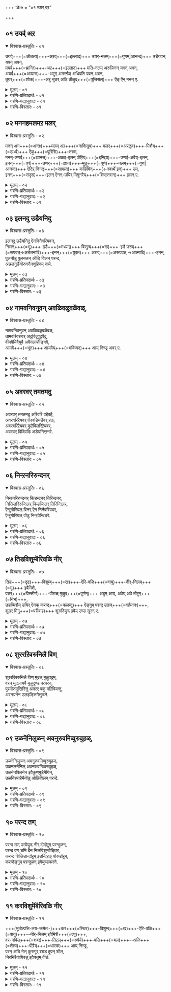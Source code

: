 +++
title = "०१ उयर् वऱ"

+++


## ०१ उयर्व् अऱ

<details open><summary>विश्वास-प्रस्तुतिः - ०१</summary>

उयर्व्+++(=औन्नत्य)+++-अऱव्+++(=इल्लाद)+++ उयर्-नलम्+++(=गुणम्|आनन्द)+++ उडैयवन् यवन् अवन्,  
मयर्व्+++(=भ्रान्ति)+++-अऱ+++(=इल्लाद)+++ मति-नलम् अरुळिनन् यवन् अवन्,  
अयर्व्+++(=आयास)+++-अऱुम् अमरर्गळ् अधिपति यवन् अवन्,  
तुयर्+++(=शोक)+++-अऱु चुडर् अडि तॊऴुद्+++(=पूजिसल्)+++ ऎऴ् ऎन् मनन् ए.
</details>

<details><summary>मूलम् - ०१</summary>

उयर् वऱ वुयर् नलम् उडैयवन् यवनवन्,  
मयर्वऱ मदिनलम् अरुळिनन् यवनवन्,  
अयर् वऱु ममरर् हळ् अदिपतियवनवन्,  
तुयरऱु शुडरडि तॊऴुदॆऴॆन् मनने.
</details>

<details><summary>गरणि-प्रतिपदार्थः - ०१</summary>

ऎन् मनने = नन्न मनस्से, उयर्वु = \(तनगिन्तलू हॆच्चाद\) हिरिमॆयन्नु, अऱ = इल्लद हागॆ, उयर् = उन्नतवाद \(हॆच्चाद\), नलम् = कल्याणगुणगळन्नु, उडैयवन् = उळ्ळवनु, यवन् = यारो, अवन् = अवन,  
मयर्वु = भ्रान्तियन्नु, अऱ = नीगिसुवन्थ, मदि = ज्ञान\(बुद्धि\)वन्नु, नलम् = भक्तियन्नु, अरुळिनन् = करुणिसिदवनु, यवन् = यारो, अवन् = अवन,  
अयर्वु = आयासवन्नु, निश्शक्तियन्नु मरॆवन्नु, अऱुम् = नीगिदवराद, अमरर् हळ् = अमरर \(नित्यसूरिगळ\), अदिपतियवन् = ऒडॆयनु यारो, अवन् = अवन, तुयर् = दुःखसङ्कटगळन्नु, अऱु= कडिदु हाकुव, शुडर् = प्रकाशिसुव, अडि = तिरुवडिगळन्नु तॊऴुदु = पूजिसुवुदक्कागि, ऎऴु = ऎद्देळु. 
</details>

<details><summary>गरणि-गद्यानुवादः - ०१</summary>

नन्न मनस्से,  
गुणद हिरिमॆयल्लि यारु ऎल्लरिगिन्तलू हॆच्चिन कल्याणगुणगळन्नुळ्ळवनो,  
यारु भ्रान्तियन्नु नीगिसुवन्थ ज्ञानवन्नू \(बुद्धियन्नू\) भक्तियन्नू करुणिसिदनो,  
आयास, निश्शक्ति, मरॆवु इल्लद नित्यसूरिगळिगॆ यारु ऒडॆयनो,  
दुःख सङ्कटगळन्नु तॊडॆदु हाकुवन्थ अवन प्रकाशिसुव तिरुवडिगळन्नु पूजिसुवुदक्कॆ ऎद्देळु. 
</details>

<details><summary>गरणि-विस्तारः - ०१</summary>

ऎल्ल उद्ग्रन्थगळू इष्टदेवता प्रार्थनॆयिन्द प्रारम्भवागुत्तवॆ. हागॆये, तिरुवाय् मॊऴिय मॊदलनॆय पाशुरवाद इदु इष्टदैवताप्रार्थनॆयिन्दले मॊदलागुत्तदॆ. हिडिद कॆलस सुसूत्रवागि नडॆदु सम्पूर्णगॊळ्ळबेकॆम्बुदु इदक्कॆ कारण.

तिरुवाय् मॊऴिगॆ इष्टदेवतॆ ऎन्दरॆ, सकलसद्गुणसम्पन्ननागि, सर्वोत्कृष्टनागि, परमकरुणामूर्तियागि, नित्यसूरिगॆ ऒडॆयनागि, आश्रितर दुःकसङ्कटगळन्नु तॊडॆदु हाकुववनागि इरुववने. आ परमात्मन तिरुवडिगळिगॆ ऎरगि, पूजिसुवुदु मॊदल कर्तव्य. 

तिरुवाय् मॊऴिय आद्यन्त हेळिरुवुदु अर्थपञ्चकवन्नु. ई मॊदलनॆय पाशुरदल्लिये ई विषयवन्नु ऎत्तिकॊळ्ळलागिदॆ \(१\) इदरल्लि भगवन्तन स्वरूपवन्नु सङ्ग्रहवागि हेळलागिदॆ. अवनु सकल कल्याणगुणगळिन्द परिपूर्णनु. परमकारुण्यमूर्ति. नित्यसूरिगळिगॆ ऒडॆयनु. शरणागतरक्षकनु \(२\)इदरल्लि चेतनन स्वरूपवन्नु हेळलागिदॆ. देहात्मभ्रान्तियिन्द तॊळलुववनु. इदर फलवागि, दुःखसङ्कटगळिन्द तॊळलुववनु. \(३\) चेतननु ई भ्रान्तियिन्दलू, दुःखसङ्कटगळिन्दलू बिडुगडॆ हॊन्दुवुदक्कॆ उपायवन्नु तिळिसुवुदु- कायावाचामनसा भगवन्तनन्नु चिन्तिसुत्ता, स्वामिय तिरुवडिगळन्नाश्रयिसि, ऎरगि, पूजिसुवुदु. \(४\) भगवन्तनल्लि शरणागतनागलु, बरुव प्रतिबन्धकवॆन्दरॆ भ्रान्तिरूपवाद अज्ञान. भगवन्तन कृपॆयिन्द इदु तॊलगुवुदु. \(५\) भगवन्तनन्नु आश्रयिसुवुदर फलवे परमपदसिद्धि, अमरत्त, मत्तु भगवन्तन नित्यकैङ्कर्य. 

तिरुवाय् मॊऴिय ई मॊदल पाशुरदल्लि तत्त्व, हित, पुरुषार्थगळन्नु हेळलागिदॆ- सकलकल्याणगुण परिपूर्णनागि, परमकृपाळुवागि, चेतनन भ्रान्तियन्नु होगलाडिसुव ज्ञान भक्तिगळन्नु नीडुववनागि, दुःखसङ्कटगळन्नु तॊलगिसुववनागिरुव परमात्मने – परतत्त्व. दुःखसङ्कटगळिगॆ गणियाद संसारद बन्धनदिन्द बिडुगडॆ हॊन्दुवुदक्कागि, परमात्मन तिरुवडिगळन्नु पूजिसुवुदे हित. परमात्मन तिरुवडिगळन्नाश्रयिसि, भजिसि, पूजिसि, ऒलिसिकॊण्डु, अवन कृपॆगॆ पात्रनागिअमरत्ववन्नू परमपददल्लि अवन नित्यकैङ्कर्यवन्नु पडॆदुकॊळ्ळुवुदे चेतनन परमपुरुषार्थ. 

ई पाशुरदल्लि नित्यसूरिगळ स्वरूपवन्नु हेळलागिदॆ- अवरु अमररु. सांसारिकवाद ऎल्ल सङ्कटगळिन्दलू बिडुगडॆ हॊन्दिदवरु. मरॆवु, आयास, निश्शक्ति मुन्तादवुगळिल्लदवरु. भगवन्तन नेरवाद ऒडॆतनक्कॆ ऒळपट्टवरु. अवन तिरुवडिगळ नित्यकैङ्कर्यदल्लि तॊडगिरुववरु. 

आळ्वाररु हेळुत्तारॆ- मनस्से, सकलकल्याणगुणपरिपूर्णनाद, नित्यसूरिगळिगॆ ऒडॆयनाद, कारुण्यनिधियाद, दुःखसङ्कटगळिन्द बिडुगादॆ माडतक्कवनाद परमात्मन तेजः पूर्णवाद तिरुवडिगळिगॆ ऎरगोण. अवुगळन्नु पूजिसोण, ऎद्देळु.

सरळवू सुन्दरवू आद तिरुवाय् मॊऴिय व्याख्यानकाररिगॆ कडमॆये इल्ल. व्याख्यानगळल्लि ऐदु सुप्रसिद्धियादवु- तिरुक्कूरुहै पिळ्ळान् पिळ्ळान् ऎम्बवरदु “आयिरम् पडि” ऎम्बुदॊन्दु. नञ्जीयर् अवरदु “ऒन् बदिनायिरम् पडि” ऎम्बुदु ऎरडनॆयदु. वादिकेसरि अऴहिय मणवाळ जीयर् अवरदु “पन्नीरायिरम् पडि” ऎम्बुदु मूरनॆयदु. पॆरियवाच्चान् पिळ्ळै अवरदु” इतुपत्तु नालायिरम् पडि” ऎम्बुदु नाल्कनॆयदु. नम् पिळ्ळै अवरु हेळिद्दन्ने वडक्कूत्तिरुवीदि पिळ्ळै अवरु हेळिद “ईडु” ऎम्ब “मुप्पत्तारायिअम् पडि” व्याख्यान. तिरुवाय् मॊऴिय समग्रवागि कालक्षेपमाडलिच्छिसुववरु, तिळिदवर मूलक, अवश्यवागि, ई व्याख्यानगळन्नु अरितुकॊळ्ळलेबेकु.
</details>

## ०२ मननहमलमऱ मलर्

<details open><summary>विश्वास-प्रस्तुतिः - ०२</summary>

मनन् अग+++(=अन्तः)+++मलम् अऱ+++(=नाशिसुव)+++ मलर्+++(=अरळुव)+++-मिशैय्+++(=ऊर्ध्व)+++ ऎऴु+++(=पूरिसि)+++-तरुम्,  
मनन्-उणर्व्+++(=ज्ञानत्त्)+++-अळव्-इलन् पॊऱिय्+++(=इन्द्रिय)+++-उणर्व्-अवैय्-इलन्,  
इनन्+++(=एवं)+++-उणर्+++(=ज्ञान)+++-मुऴु+++(=पूर्ण)+++-नलम्+++(=गुण|आनन्द)+++ ऎदिर् निगऴ्+++(=साम्प्रत)+++ कऴिविन्+++(←स्वार्थे इन्)+++ उम्,  
इनन्+++(=सदृश)+++-इलन् ऎनन्-उयिर् मिगुनरैय्+++(=शिष्टतरान्)+++ इलन् ए.
</details>

<details><summary>मूलम् - ०२</summary>

मननहमलमऱ मलर् मिशैयॆऱुदरुम्,  
मननुणर् वळविलन् पॊऱियुणर् ववैयिलन्,  
इननुणर् मुऴुनलम् ऎदिर् निहऴ् कऴिविनुम्,  
इननिलनॆननुयिर् मिहुनरैयिलने.
</details>

<details><summary>गरणि-प्रतिपदार्थः - ०२</summary>

मननहम् = मनस्सिन ऒळगडॆय, मलम् = कॊळकन्नु, अऱ = नाशगॊळिसलु, मलर् = अरळुव, मिशै= मेलिन्द मेलॆ, ऎऱु-तरुम् = मूडिबरुव, मनन् = मनस्सिन, उणर्वु = ज्ञानदिन्द, अळविलन् = अळॆयलुआगदवनू, पॊऱि = इन्द्रियगळ, उणर्वु = ज्ञानगळाद, अवै = अवुगळिन्द, इलन् = अरियलागदवनू, इनन् = इन्थवनु, मुऱु = परिपूर्णवाद, उणर् = ज्ञानवन्नू, नलम् = आनन्दवन्नू, उळ्ळवनु, ऎदिर् = मुन्दिन, निहऴ् = ईगिन, कऴि विनुम् = हिन्दिन कालगळल्लियू, इनन् = इन्थवनु, इलन् = इल्ल, ऎन् नन् उयिर् = नन्न उत्तमवादआत्मवॆ अवनु, मिगु = अवनिगॆ समनाद, नरै = हिरिमॆयुळ्ळवनु, इलन् = इल्लवे इल्ल. 
</details>

<details><summary>गरणि-गद्यानुवादः - ०२</summary>

मनस्सिन ऒळगडॆय कॊळकन्नु नाशगॊळिसलु अरळुव,  
मेलिन्द मेलॆ मूडि बरुव,  
अन्तरङ्गद \(मनस्सिन\) ज्ञानदिन्द अळॆयलु आगदवनू,  
इन्द्रियगळ ज्ञानिगळ् आदवुगळिन्द अरियल् आगदवनू, इन्थवनु,  
परिपूर्णवाद ज्ञानवन्नू आनन्दवन्नू उळ्ळवन् आगिद्दानॆ.  
मुन्दिन, ईगिन, हिन्दिन कालगळल्लि इन्थवनु इल्ल.  
नन्न उत्तमवाद आत्मवे अवनु.  
अवनिगॆ सरिसमनाद हिरिमॆय् उळ्ळवनु इल्लवे इल्ल. 
</details>

<details><summary>गरणि-विस्तारः - ०२</summary>

मनस्सिन ऒळगडॆय कॊळकन्नु नाशगॊळिसलु अरळुव, मेलिन्द मेलॆ मूडि बरुव, अन्तरङ्गद \(मनस्सिन\) ज्ञानदिन्द अळॆयलु आगदवनू, इन्द्रियगळ ज्ञानिगळादवुगळिन्द अरियलागदवनू, इन्थवनु, परिपूर्णवाद ज्ञानवन्नू आनन्दवन्नू उळ्ळवनागिद्दानॆ. मुन्दिन, ईगिन, हिन्दिन कालगळल्लि इन्थवनु इल्ल. नन्न उत्तमवाद आत्मवे अवनु. अवनिगॆ सरिसमनाद हिरिमॆयुळ्ळवनु इल्लवे इल्ल. 

मॊदल पाशुरदल्लि आळ्वाररु भगवन्तनु सकलकल्याणगुणनिधियॆन्दू, सर्वश्रेष्ठनॆन्दू, परमपददल्लि वासिसुव नित्यसूरिगळिगॆ नियामकनॆन्दू, दुःखसङ्कटगळन्नु नीगिसुववनॆन्दू हेळुत्ता आ महामहिमन तिरुवडिगळन्नाश्रयिसबेकॆन्दु हेळिदरु. ई पाशुरदल्लि, भगवन्तन परत्वद हिरिमॆयेनॆम्बुदन्नु विवरिसि हेळुत्तारॆ.

भगवन्तन तिरुवडिगळु अष्टु सुलभवागि नमगॆ लभिसुवुदे? अवनन्नु मनस्सिनिन्दलू इन्द्रियगळिन्दलू तिळियलादीते? 

ऎण्टुबगॆय कॊळकु नम्ममनस्सिनल्लि मनॆमाडिकॊण्डिरुत्तवॆ ऎन्नुत्तारॆ.काम, क्रोध, लोभ, हर्ष, मान, मद, धृति मत्तु विषाद – इवुगळन्नु मनस्सिन कश्मल ऎन्नुत्तारॆ. कॊळकाद मनस्सिनिन्द भगवच्चिन्तनॆ साध्यविल्ल. ई कॊळकन्नु निवारिसुवुदक्कॆ मनस्सिनल्लिये आगिन्दाग्गॆ हॆच्चिन ज्ञान मूडि बरुत्तदॆ. इदन्नु विवेक ऎन्नुत्तारॆ. विवेकदिन्द मनस्सिन कॊळकन्नु कण्डुकॊळ्ळबहुदु. अवुगळन्नु तडॆगट्टबहुदु. मनस्सन्नु परिशुद्धगॊळिसबहुदु. शुद्धमनस्सिनिन्द मात्रवे भगवन्तनन्नु अरियलादीते? मनस्सिन ज्ञानदशक्ति ऎष्टे हॆच्चु ऎन्दरू सह, अदरिन्द भगवन्तनन्नु तिळियलु साध्यवागुवुदिल्ल. भगवन्तनु अदक्कॆ ऎटुकदवनु – ’पर’नु. 

इन्नु इन्द्रियगळिन्दलो? मनस्सिन ज्ञान आन्तरङ्गिकवादरॆ, इन्द्रियगळ ज्ञान बहिरङ्गवादद्दु. ऎदुरिगॆ, सृष्टिय वस्तुगळन्नॆल्ला, ऎन्दरॆ, चेतन अचेतन वस्तुगळन्नॆल्ला इन्द्रियगळ मूलक ग्रहिसि, तिळियबहुदु. आदरॆ, आ वस्तुगळन्नु अवुगळन्नु कुरितु तिळिदुकॊळ्ळुवॆवे विना, आ ऎल्लवू अवने आगि, अवुगळल्लि अडगिरुववनू आगि, अवुगळॆल्लदरॆ निर्वाहकनू आगि, अवुगळिगिन्त ’पर’नू आगिरुव भगवन्तनन्नु ई इन्द्रियगळु अरितुकॊळ्ळलारवु. 

मनस्सिन ज्ञानदिन्दलू, इन्द्रियगळ ज्ञानदिन्दलू भगवन्तनु ’इन्थवनु’ ऎन्दु तिळिदुकॊळ्ळलु साध्यवागुवुदिल्ल. अवुगळ ज्ञानवॆल्लवू अल्पवे, अपूर्णवे. 

भगवन्तनादरो परिपूर्णज्ञानस्वरूपि, परिपूर्ण आनन्द स्वरूपि. अवन परत्व मत्तु ज्ञानानन्द स्वरूपद हिरिमॆगॆ, हिन्दिनकालदल्लि ईगिन कालदल्लि मुन्दिन कालदल्लि, याव कालदल्लियू अवनिगॆ साटियॆनिसिदवरु यारू इल्ल. 

आद्दरिन्द, मनुष्यनु आत्मनन्नु प्रयत्न पूर्वकवागि हेगॆ कण्डुकॊळ्ळलु \(अरितुकॊळ्ळलु\) साध्यवो, हागॆये, अवन आत्मन आत्मनन्नू अरितुकॊळ्ळलु सततवागि यत्निसबेकु. 

आळ्वाररु हेळुत्तारॆ- मनस्से, भगवन्तनु मनस्सिगू इन्द्रियगळिगू ’पर’नागिद्दानॆ. परिपूर्णवाद ज्ञानद मत्तु परिपूर्णवाद आनन्दद स्वरूपि अवनु. हिरिमॆयल्लि अवनिगॆ समनादवरु यावागलू याव कालदल्लू, इल्लवे इल्ल\! नन्न अन्तरङ्गदल्लिये अवनिद्दानॆ\! नन्न आत्मक्कॆ आत्मनागिद्दानॆ\! इदन्नरितुकॊण्डु, नावु अवन तिरुवडिगळन्नु अत्यन्त विनीतभावदिन्द आश्रयिसोण – ऎद्देळु.
</details>

## ०३ इलनदु उडैयनिदु

<details open><summary>विश्वास-प्रस्तुतिः - ०३</summary>

इलनदु उडैयनिदु ऎननिनैवरियवन्,  
निलन्+++(=भू)+++-इडै+++(=मध्यम्)+++ विसुम्ब्+++(=ख)+++-इडै उरुव्+++(=रूपवत्→अचेतनादि)+++-इनन्+++(=युक्त)+++ अरुव्+++(=अरूपवत् →आत्मादि)+++-इनन्,  
पुलनॊडु पुलनलन् ऒऴि विलन् परन्द,  
अन्नलनुडैयॊरुवनैनणुहिनम् नामे.
</details>

<details><summary>मूलम् - ०३</summary>

इलनदु उडैयनिदु ऎननिनैवरियवन्,  
निलनिडै विशुम्बिडै उरुविननरुविनन्,  
पुलनॊडु पुलनलन् ऒऴि विलन् परन्द,  
अन्नलनुडैयॊरुवनैनणुहिनम् नामे.
</details>

<details><summary>गरणि-प्रतिपदार्थः - ०३</summary>

इलन् अदु = अदरल्लि \(अवनु\) इल्ल, उडैयन् इदु = इदरल्लि \(अवनु\) इद्दानॆ, ऎन् = ऎम्बुदन्नु, निनैवु = चिन्तिसुवुदक्कॆ, अरियवन् = अपरूपनादवनु, \(असाध्यनु\),  
निलन् इडै = नॆलदल्लि \(भूलोक मुन्ताद कॆळलोकगळल्लि\), विशुम्बुइडै = आकाशदल्लि \(मेलण लोकगळल्लि\), उरुविनन् = रूपवुळ्ळ अचेतनवस्तुगळॆल्लदरल्लियू उळ्ळवनु, अरुविनन् = रूपविल्लद चेतनवस्तुगळॆल्लदरल्लियू उळ्ळवनु, पुलनॊडु = इन्द्रियविषयगळागियू, पुलनलन् = इन्द्रिय विषयगळागदॆयू, इरुववनु, ऒऴिवु इलन् = नाशविल्लदवनु, परन्द = व्यापिसिरुव, अनलम् उडै = \(सकल\) कल्याणगुणगळॊडनॆ कूडिदवनु, ऒरुवनै = साटियिल्लदवनु – अवनन्नु, नामे = नावे, नणुहिहन् = समीपिसिद्देवॆ. 
</details>

<details><summary>गरणि-गद्यानुवादः - ०३</summary>

इदरल्लि \(अवनु\) इल्ल, अदरल्लि इद्दानॆ ऎम्बुदन्नु चिन्तिसलु असाध्यनादवनन्नु, नॆलदल्लि \(भूलोक मुन्ताद कॆळलोकगळल्लि\) मत्तु आकाशदल्लि \(मेलण लोकगळल्लि\) इरुव रूपवुळ्ळ अचेतन वस्तुगळल्लियू, रूपविल्लद चेतनवस्तुगळल्लियू इरुववनन्नु, इन्द्रियगळ विषयगळागियू विषयगळागदॆयू इरुववनन्नु, नाशविल्लदवनन्नु, व्यापिसिरुव आ कल्याणगुणगळॊडनॆ कूडिदवनन्नु, साटियिल्लदवनन्नु नावे समीपिसिद्देवॆ. 
</details>

<details><summary>गरणि-विस्तारः - ०३</summary>

हिन्दिन पाशुरदल्लि भगवन्तन ’पर’त्ववन्नु हेळलायितु. ई पाशुरदल्लि भगवन्तन ’सर्वव्यापकत्व’ मुन्ताद इन्नू कॆलवु विशिष्टगुणगळन्नु विवरिसलागुवुदु. 

भगवन्तनॆल्लिद्दानॆ? इल्ले? अल्ले? ई वस्तुविनल्ले? आ वस्तुविनल्ले? अवनु ऎल्लि इल्ल? ई बगॆय संशयक्कॆ अवकाशकॊडद हागॆ भगवन्तनु ऎल्लॆल्लियू ऎल्ल वस्तुगळल्लियू दॊड्डदु चिक्कदु ऎन्नदॆ, चेतन अचेतन ऎन्नदॆ, मेलण लोकदवु, भूलोकदवु, कॆळगिन लोकगळवु ऎन्नदॆ – ऎल्ल वस्तुगळल्लियू कूडिकॊण्डिद्दानॆ. 

रूपविरुव वस्तुगळु अचेतनगळु. अवु बगॆबगॆय रूपगळन्नु पडॆदवु. प्रकृतियल्लिरतक्कवु. कण्णिगॆ काणिसतक्कवु. चेतनवस्तुगळॆन्दरॆ चैतन्यवन्नु हॊन्दिरुव मनुष्य मत्तु बगॆबगॆय प्राणिगळु. अवु चलिसतक्कवु, कॆलस माडतक्कवु, आशॆ, कोप, द्वेषगळन्नुळ्ळवु. ई चेतन वस्तुगळिगू भिन्नरूपविदॆ, दिट्ट. आदरॆ, ई वस्तुगळल्लिद्दुकॊण्डु अवुगळिगॆ चैतन्यवन्नु कॊडतक्क जीवात्मनिगॆ रूपविल्ल. आळ्वाररु ’रूपविरुव’ ’रूपविल्लद’ वस्तुगळन्नु विङ्गडिसिरुवुदु हीगॆ ऎनिसुत्तदॆ. 

इन्द्रियगळन्नु प्रकृतियल्लिरुव वस्तुगळन्नु अरितुकॊळ्ळुव साधनगळु ऎन्नुत्तारॆ. इन्द्रियगळु हत्तु ऐदु ज्ञानेन्द्रियगळु, ऐदु कर्मेन्द्रियगळु. किवि, कण्णु, मूगु, नालगॆ, चर्म – इवु ज्ञानेन्द्रियगळु. वाक्कू, पाणि\(कै\), पाद\(कालु\), पायु \(मलमूत्रद्वार\), उपस्थ\(जननेन्द्रिय\) – इवु कर्मेन्द्रियगळु. इन्द्रियगळिगॆ वेद्यवागुव \(तिळियुव\) विषयवन्नु ’इन्द्रियार्थ अथवा ’विषय’ ऎन्नुत्तारॆ. ज्ञानेन्द्रियगळल्लि किविगॆ शब्द तिळियुत्तदॆ. आद्दरिन्द ’शब्द’ अदर मूगिगॆ ’गन्ध’ \(वासनॆ\), नालगॆगॆ ’रस’\(रुचि\), चर्मक्कॆ ’स्पर्श’ – इवु इन्द्रियार्थगळु. कर्मेन्द्रियगळल्लि वाक्किगॆ ’मातु’ पाणिगॆ \(कैगॆ\) ’कुशल कॆलस’, पाद\(कालु\)क्कॆ सञ्चार, पायुविगॆ ’विसर्जनॆ’ मत्तु उपस्थक्कॆ ’आनन्द’ इन्द्रियार्थगळु. 

चेतनन इन्द्रियगळ विषयगळागिरुववनु भगवन्त. अवन अस्तित्वविल्लद इन्द्रिय व्यर्थवे. हत्तु इन्द्रियगळल्लि हत्तु बगॆयागि आनन्दवन्नु कॊडतक्कवनु भगवन्त. ई इन्द्रिय विषयगळिन्द बेर्पट्टू, अवुगळिगॆ सम्बन्धविल्लदन्तॆयू भगवन्तनिद्दानॆ. 

चेतन अचेतन वस्तुगळॆल्लवू नाशहॊन्दतक्कवु. भगवन्तनिगॆ नाशवॆम्बुदे इल्ल. अवनु नित्य- अनित्यनल्ल. 

याव रीतियिन्द नोडिदरू, चिन्तिसिदरू, भगवन्तनिगॆ साटिये इल्ल. ऒब्बने आगि, अद्वितीयनागि इद्दानॆ.

आळ्वाररु हेळुत्तारॆ- मनस्से, इदु, अदु ऎन्नदन्तॆ ऎल्ल लोकगळ ऎल्ल चेतन अचेतन वस्तुगळल्लियू परमात्मनिद्दानॆ. अवनु सर्वव्यापि. इन्द्रियगळॊडनॆ विषयरूपदल्लि कूडिकॊण्डिद्दानॆ. अवुगळिन्द बेर्पट्टू विषयवल्लद्दागियू इद्दानॆ. अवनिगॆ नाशवॆम्बुदे इल्ल. अवनु नित्यनु. सकलकल्याणगुणगळन्नुळ्ळवनागि, साटियिल्लदवनागि इद्दानॆ. अन्थ परमात्मनन्नु नावे समीपिसोण. अवनन्नु आश्रयिसि उज्जीवनगॊळ्ळोण, ऎद्देळु.
</details>

## ०४ नामवनिवनुवन् अवळिवळुवळॆवळ्,

<details open><summary>विश्वास-प्रस्तुतिः - ०४</summary>

नामवनिवनुवन् अवळिवळुवळॆवळ्,  
तामवरिवरुवर् अदुविदुवुदुवॆदु,  
वीमवैयिवैयुवै अवैनलन्तीङ्गवै,  
आमवै+++(=भूत)+++ आयवैय्+++(=भविष्यद्)+++ आय् निण्ड्र अवर् ए.
</details>

<details><summary>मूलम् - ०४</summary>

नामवनिवनुवन् अवळिवळुवळॆवळ्,  
तामवरिवरुवर् अदुविदुवुदुवॆदु,  
वीमवैयिवैयुवै अवैनलन्तीङ्गवै,  
आमवैयायवै आय् निन्ऱववरे.
</details>

<details><summary>गरणि-प्रतिपदार्थः - ०४</summary>

नाम् = ’नानु’ ऎन्दु हेळिकॊळ्ळुववरु, अवन् = अवनु, इवन् = इवनु, उवन् = मूरनॆयवनु \(बेरॆ इन्नॊब्ब\), अवळ् = अवळु, इवळ् = इवळु, उवळ् = बेरॊब्बळु, ऎवळ् = यारो ऒब्बळु, ताम् = तावु \(अवरु\), अवर् इवर् उवर् = \(तावल्लद\) अवरु, इवरु, बेरॆयवरु, अदु = आ वस्तु \(आ प्राणि\), इदु = ई वस्तु \(ई प्राणि\), उदु = बेरॊन्दु वस्तु \(बेरॊन्दु प्राणी\), ऎदु = यावुदो वस्तु \(यावुदो प्राणि\) वीम् = अळियुव \(नाशहॊन्दुव\), अवै इवै उवै = अवु, इवु, बेरॆयवु, नलम् अवै = ऒळ्ळॆय \(गुणगळुळ्ळ\) वस्तुगळु, तीङ्गु अवै = कॆट्ट\(गुणगळुळ्ळ\) वस्तुगळु, तीङ्गुअवै = कॆट्ट \(गुणगळुळ्ळ\) वस्तुगळु, आम् अवै = मुन्दॆ हुट्टुव अवु \(वस्तुगळु\), आय् अवै = गतिसिद अवु\(वस्तुगळु\), आय् = \(ऎल्लवू\) आगि, निन्ऱ = इरुववनु, अवरे = आ सर्वेश्वरने. 
</details>

<details><summary>गरणि-गद्यानुवादः - ०४</summary>

नानु, अवनु, इवनु, बेरॊब्ब, अवळु इवळु बेरॊब्बळु यारो ऒब्बळु, तावु, इवरु अवरु बेरॆयवरु, अदु इदु बेरॊन्दु यावुदो ऒन्दु, अळियुव \(नाशहॊन्दुव\) अदु इदु बेरॆयवु, ऒळ्ळॆयवस्तुगळु, कॆट्ट वस्तुगळु मुन्दॆ हुट्टुवुवु, गतिसि होदवु ऎल्लवू आगि इरुववनु आ सर्वेश्वरने. 
</details>

<details><summary>गरणि-विस्तारः - ०४</summary>

हिन्दिन पाशुरदल्लि भगवन्तनन्नु अळिविल्लदवनु, शाश्वतनु ऎन्दु हेळलायितु. ई पाशुरदल्लि भगवत्स्वरूपद इन्नॊन्दु मुखवन्नु ऎत्ति हिडियलागिदॆ. 

सृष्टियल्लि मेलण वर्गद प्राणि – मानव, कॆळवर्गद प्राणि – तिर्यक् जन्तुगळु, अजीववस्तु ऎन्दु मूरु बगॆय विङ्गडणॆ. मानवरल्लि गण्डु, हॆण्णु ऎम्ब भेद. तिर्यक् जन्तुगळु नाना रीतियवादरू अवुगळल्लू गण्डु, हॆण्णु भेद. अजीव वस्तुगळु अदॆष्टु बगॆयवो\! हीगॆ, लॆक्कविल्लदष्टु चेतनाचेतन वस्तुगळन्नॆल्ल पङ्गडगळागि गुरुतिसुवुदक्कॆ अवुगळिगॆ हॆसरिडलागिदॆ. हॆसरु, रूप – इवॆरडू वस्तुवन्नु गुरुतिसुत्तदॆ. सङ्ख्यारूपदल्लि ’ऒन्दु, अनेक’ ऎन्दु विङ्गडणॆ इदॆ. 

’नानु’ ऎन्दु हेळिकॊळ्ळुव, ’अवनु इवनु बेरॆयवनु’ ऎन्दु करॆयुव मानव \(चेतन\) वस्तुगळु, ऎन्दरॆ, ’गण्डसु’ ऎन्दु हेळिकॊळ्ळुव वस्तुगळॆल्लवू, हागॆये ’हॆङ्गसु’ ऎन्निसिकॊळ्ळुव चेतनवस्तुगळॆल्लवू, प्राणविल्लद \(अचेतन\) वस्तुगळॆल्लवू, हिन्दॆ इद्दु अळिदुहोदवु, ईग इरुवुवु, मुन्दॆ हुट्टबहुदादवु- ऎल्लवू सर्वेश्वरने\!

हीगॆ हेळुवुदरिन्द, साटियिल्लद ऒब्बने आगिरुव सर्वेश्वरनु, भिन्नभिन्नवाद सृष्टियवस्तुगळॆल्लवू आगिद्दानॆम्ब अवन सर्वशक्तित्ववन्नु हेळिदन्तागुत्तदॆ. ऒब्बने आदवनु भिन्नभिन्न नाम रूपगळिन्द शोभिसुवुदु परमाश्चर्यकर\! अदक्कागिये सृष्टियन्नु परमात्मन “लीलाविभूति” ऎन्नुवुदु. 

लीलाविभूतियल्लि ’ऒळ्ळॆय’ ’ऒळ्ळॆयदल्लद’ वस्तुगळ परस्पर विरुद्ध गुणगळ, तोरिकॆयिदॆ. ऎल्लक्कू नाशविदॆ. 

आळ्वाररु हेळुत्तारॆ- मनस्से, नम्म कण्ण मुन्दिरुव दृष्टियन्नु गमनिसोण. नाना प्राणिगळू, वस्तुगळू आगि, गण्डु हॆण्णुगळागि, भिन्नभिन्न स्वभवदवरागि, हुट्टि सायतक्कवरागि इरुववरॆल्लवू आ सर्वेश्वरन स्वरूपवे अवन लीलाविभूतिये\!
</details>

## ०५ अवरवर् तमतमदु

<details open><summary>विश्वास-प्रस्तुतिः - ०५</summary>

अवरवर् तमतमदु अऱिवऱि वहैवहै,  
अवरवरिऱैयवर् ऎनवडियडैवर् हळ्,  
अवरवरिऱैयवर् कुऱैविलरिऱैयवर्,  
अवरवर् विदिवऴि अडैयनिन्ऱनरे.
</details>

<details><summary>मूलम् - ०५</summary>

अवरवर् तमतमदु अऱिवऱि वहैवहै,  
अवरवरिऱैयवर् ऎनवडियडैवर् हळ्,  
अवरवरिऱैयवर् कुऱैविलरिऱैयवर्,  
अवरवर् विदिवऴि अडैयनिन्ऱनरे.
</details>

<details><summary>गरणि-प्रतिपदार्थः - ०५</summary>

अवर् अवर् = बेरॆबेरॆयवरु, तमतमदु = तम्मतम्म, अऱिवु = तिळिवळिकॆगॆ तक्कन्तॆ, अऱि = तिळिदु, वहै वहै = बगॆबगॆयागि, अवरवर् = अवरवर, इऱैयवर् हळ् = दैवगळु \(देवरुगळु\), ऎन = ऎन्दु, अडि अडैवर् हळ् = आश्रयिसुत्तारॆ, अवरवर् = अवरवर, इऱैयवर् = देवरुगळु, कुऱैवु इलर् = कॊरतॆयिल्लद, इऱैयव्र् = स्वामिये, अवरवर = अवरवर, विदिवऴि = विधियन्तॆ, \(अदृष्टदन्तॆ\), अडाइय = \(फलवन्नु\) पडॆयुवन्तॆ, निन्ऱनरे = इरुववरे. 
</details>

<details><summary>गरणि-गद्यानुवादः - ०५</summary>

अवरवरु तम्मतम्म तिळिवळिकॆगॆ तक्कन्तॆ अरितुकॊण्डु, बगॆबगॆयागि अवरवर दैवगळु \(देवरुगळु\) ऎन्दु आश्रयिसुत्तारॆ. अवरवर आ देवरुगळु कॊरतॆयिल्लद \(परिपूर्णनाद\) स्वामिये\! अवरवर विधियन्तॆ \(अदृष्टक्कॆ तक्कन्तॆ\) फलवन्नु पडॆयुत्तिरुववरे. 
</details>

<details><summary>गरणि-विस्तारः - ०५</summary>

हिन्दिन पाशुरदल्लि, सर्वेश्वरन अपारवाद सृष्टिशक्तियन्नु कुरितु हेळलायितु. ई पाशुरदल्लि अवन सर्वरक्षकत्ववन्नु कुरितु हेळलागुत्तदॆ. 

जगत्तिनल्लिरुव जनरॆल्ल मनुष्यरे. आदरॆ, अवरॆल्लरू ऒन्दे रीतियवरल्ल. ऒन्दे बगॆय तिळिवळिकॆयुळ्ळवरल्ल. अवरवर तिळिवळिकॆगॆ तक्कन्तॆये अवरवर योचनॆगळु, कार्यगळु, नडॆनुडिगळु. अदक्कॆ तक्कन्तॆये अवर पूजॆयू, दैववू, बेरॆबेरॆ जनरु, तावु अरितुकॊण्डन्तॆ, बेरॆबेरॆ हॆसरिन, रूपद, दैवगळन्नु आश्रयिसुत्तारॆ. पूजिसुत्तारॆ, ऎरगि बेडुत्तारॆ, ऎन्द मात्रक्कॆ, सृष्टियल्लि ऎष्टु जनरुण्टो, अवर योचनॆ भावनॆगळु हेगो, हागॆ, देवरू अनेकवागिद्दानॆ ऎन्दु भाविसबारदु. भिन्नभिन्नवागि कण्डुबन्दरू, हागॆये पूजॆगॊण्डु फलवन्नु नीडबहुदादरू, नाना नामरूपगळिन्द करॆयल्पडुव आ दैवगळॆल्लवू याव कॊरतॆयू इल्लद परिपूर्णनाद सर्वेश्वरन स्वरूपगळे. अवरॆल्लर मूलक पूजॆगॊळ्ळुववनू अवने. फलकॊडुववनू अवने. 

आळ्वाररु हेळुत्तारॆ- मनस्से, भगवन्तनन्नु जन बगॆबगॆयाद नामरूपगळिन्द पूजिसुत्तारष्टॆ. आया ’देवरु’गळु अवरवर कोरिकॆगळन्नु सलिसुत्तारॆन्दु तिळियुत्तारष्टॆ. नावु हीगॆ नोडुवॆवादरू, वास्तववागि, अवरु माडुव भिन्नभिन्नवाद ऎल्ल पूजॆगळू सर्वेश्वरनिगे सल्लुत्तवॆ. अवक्कॆ फलगळु मात्र अवरवर अदृष्टक्कॆ तक्कन्तॆ अवरिगॆ लभिसुत्तवॆ.
</details>

## ०६ निन्ऱनरिरुन्दनर्

<details open><summary>विश्वास-प्रस्तुतिः - ०६</summary>

निन्ऱनरिरुन्दनर् किडन्दनर् तिरिन्दनर्,  
निन्ऱिलरिरुन्दिलर् किडन्दिलर् तिरिन्दिलर्,  
ऎन्ऱुमोरियल् विनर् ऎन निनैवरियवर्,  
ऎन्ऱुमोरियल् वॊडु निन्ऱवॆन्दिडरे.
</details>

<details><summary>मूलम् - ०६</summary>

निन्ऱनरिरुन्दनर् किडन्दनर् तिरिन्दनर्,  
निन्ऱिलरिरुन्दिलर् किडन्दिलर् तिरिन्दिलर्,  
ऎन्ऱुमोरियल् विनर् ऎन निनैवरियवर्,  
ऎन्ऱुमोरियल् वॊडु निन्ऱवॆन्दिडरे.
</details>

<details><summary>गरणि-प्रतिपदार्थः - ०६</summary>

निन्ऱनर् = निन्तिरुववरु, इरुन्दनर् = कुळितु इरुववरु, \(तङ्गिरुववरु\), किडन्दनर् = मलगिरुववरु, तिरिन्दनर् = अलॆदाडुववरु, निन्ऱलर् = निल्लदवरु \(निन्तिल्लदवरु\), इरुन्दिलर् = कुळितिल्लदवरु \(कुळितिरदवरु\), किडन्दिलर् = मलगिरदवरु \(मलगदवरु\), तिरिन्दिलर् = अलॆदाडदिरुववरु \(अलॆदाडदवरु\), ऎन्ऱुम् = यावागलू, ओर् = ऒन्दे विधवाद, इलल् विनर् = ऒप्पुअन्थ् सहजस्वभावदवरु ऎन = ऎन्दु, निनैवु = तिळियलु \(भाविसलु\) अरियवर् = अरियदवरु, ऎन्ऱुम् = यावागलू, ओर् = ऒन्दे, इलल् वॊडु = सहजस्वभावदॊम्दिगॆ, निन्ऱ = कूडिरुव, ऎम् तिडरे = नम्म दृढवन्तरे. 
</details>

<details><summary>गरणि-गद्यानुवादः - ०६</summary>

निन्तिरुववरु, कुळितिरुववरु, मलगिरुववरु, अलॆदाडुववरु, निन्तिरदवरु, कुळितिरदवरु, मलगिरदवरु, अलॆदाडदवरु, इवरु, यावागलू ऒन्दे रीतिय ऒप्पुवन्थ सहजस्वभावदवरु, ऎन्दु तिळियलु \(भाविसलु\) अरियदवरु. इवरु, यावागलू ऒन्दे सहजस्वभावदिन्द कूडिरुव नम्म दृढवन्तरे. 
</details>

<details><summary>गरणि-विस्तारः - ०६</summary>

ई पाशुरदल्लि ’ऒप्पुवन्थ’ स्वभाव यावुदु ऎम्बुदन्नू आ स्वभावदिन्द आगुवुदेनु ऎम्बुदन्नु विवरिसलागिदॆ. 

निल्लुवुदु, कूडुवुदु, मलगुवुदु, अलॆदाडुवुदु – इवुगळु ऎल्ल प्राणिगळिगूअन्वयिसुव सामान्यवाद क्रियॆगळु. इवन्नु ’प्रवृत्ति’ ऎन्नुत्तारॆ. मनुष्यनु इदक्कॆ हॊरतल्ल. ईप्रवृत्तिगळल्लि यावुदादरू ऒन्दन्नु मात्रवे अवनु हिडिदिरलु साध्य. ऒन्दे कालदल्लि ऎरडु प्रवृत्तिगळल्लि तॊडगिरुवुदु असाध्य. उदाहरणॆगॆ, निन्तिरुववनु अदे कालदल्लि कुळितू इरलु साध्यविल्ल, ऎरडु प्रवृत्तिगळु एककालदल्लि ऒट्टिगॆ नडॆयलारवॆम्बुदु ऎल्लरिगू वेद्यवादद्दे. ऒन्दु प्रवृत्तियिन्द मत्तॊन्दक्कॆ बदलायिसिकॊळ्ळबहुदु. आदरॆ, अदन्नु स्वाभाविकवागि, तॊन्दरॆगॆ ऎडॆयिल्लदन्तॆ ऎच्चरिकॆयिन्द बदलायिसबेकु. 

’निल्लदिरुवुदु’ ऎम्ब निल्लुवुदर व्यतिरेक क्रियॆ ऎन्दरॆ, निल्लुव प्रवृत्तियल्लि तॊडगदिरुववनु अदन्नुळिदु बेरॆ यावुदादरॊन्दु प्रवृत्तियल्लि तॊडगिरबेकागुवुदु. हागॆये, कूडदॆ इरुववनु, कुळितुकॊळ्ळुवुदन्नु बिट्टु निल्लुवुदाघलि, मलगुवुदागलि, अलॆदाडुवुदागलि माडबेकु. 

यावुदादरॊन्दे ऒन्दु प्रवृत्तियल्लि तॊडगि, नडॆयुत्ता, तन्न आ प्रवृत्तियिन्द मत्तॊन्दक्कॆ बदलायिसुत्तिरुववनु चञ्चलस्वभावदवनु. ई स्वभावदवनिन्द याव बलवाद कॆलसवू नडॆयुवुदिल्ल. याव उत्तम फलवन्नु पडॆयुवुदक्कू अवनु योग्यनल्ल. ऒन्दु प्रवृत्तियिन्द मत्तॊन्दक्कॆ बदलायिसुवुदन्ने मरॆतु, आ ऒन्दु प्रवृत्तियल्लिये बेसरविल्लदन्तॆ इरुववनु दृढस्वभावदवनु. इन्थवनिन्द ऎन्थ कष्टद कॆलसवादरू साध्यवागुवुदु.
</details>

## ०७ तिडविशुम्बॆरिवळि नीर्

<details open><summary>विश्वास-प्रस्तुतिः - ०७</summary>

तिड+++(=दृढ)+++-विशुम्ब्+++(=ख)+++-ऎरि-वळि+++(=वायु)+++-नीर्-निलम्+++(=भू)+++ इवैमिशै,  
पडर्+++(=विस्तीर्ण)+++-पॊरुळ् मुऴुव्+++(=पूर्णम्)+++ अदुम् आय्, अवैय् अवै तॊऱुम्+++(=निभ)+++,  
उडन्मिशैय् उयिर् ऎनक् करन्द्+++(=कलन्दु)+++ ऎङ्गुम् परन्द् उळन्+++(=वर्तमानः)+++,  
शुडर् मिगु+++(=परीवाह)+++ शुरुदियुळ् इवैय् उण्ड सुरन् ए.
</details>

<details><summary>मूलम् - ०७</summary>

तिडविशुम्बॆरिवळि नीर् निलम् मिवैमिशै,  
पडर् पॊरुळ् मुऴुवदुमाय् अवैयवैदॊऱुम्,  
उडन् मिशैयुयिरॆनक्करन्दॆञ्गुम् परन्दुळन्,  
शुडर् मिहु शुरुदियुळ् इवैयुण्ड शुरने.
</details>

<details><summary>गरणि-प्रतिपदार्थः - ०७</summary>

तिडम् = दृढवाद, विशुम्बु = आकाश, ऎरि = अग्नि, वळि = वायु, नीर् = नीरु, निलम् = भूमि, इवै = इवुगळ, मिशै = नडुवॆ, \(आधारदिन्द\) पडर्= हरडिरुव, पॊरुळ् = वस्तुगळु, मुऴुवदुम् = सम्पूर्णवागि \(ऎल्लवू\), आय् = आगि, अवै अवै तॊऱुम् = आया वस्तुगळल्लॆल्ला, उडन् = ऒडनॆ \(ऒट्टिगॆ\), मिशै = अनुभविसुव, उयिर् ऎन् = जीववो ऎम्बन्तॆ, करन्दु = कलॆतुहोगि \(काणिसदन्तिद्दु, मरॆयागि\), ऎङ्गुम् = ऎल्लॆल्लियू, परन्दु उळन् = हरडि \(व्यापिसि\) इद्दानॆ, शुडर् मिहु = अत्यन्त प्रकाशवन्तनागिद्दानॆ, शुरुदियुळ् = वेदगानदल्लिद्दानॆ, इवै= इवॆल्लवन्नू, उण्ड = कबळिसिदवनाद, शुरने = देवने \(अवनु\). 
</details>

<details><summary>गरणि-गद्यानुवादः - ०७</summary>

दृढवाद आकाश, अग्नि, वायु, नीरु, नॆल – इवुगळ आधारदिन्द \(नडुवॆ\) हरडिरुव वस्तुगळॆल्लवू आगि, आया वस्तुगळल्लॆल्ला ऒडनॆये \(ऒट्टिगॆ\) अनुभविसुव जीववो ऎम्बन्तॆ कलॆतु होगि \(काणिसदन्तॆ इद्दुकॊण्डु\) ऎल्लॆल्लियू व्यापिसि, अत्यन्त प्रकाशवन्तनागि, वेदगानदल्लि, इद्दानॆ. इवॆल्लवन्नू कबळिसिदवनाद देवने \(अवनु\). 
</details>

<details><summary>गरणि-विस्तारः - ०७</summary>

हिन्दिन पाशुरदल्लि, भगवन्तनन्नु आश्रयिसुवुदक्कॆ दृढवाद सहज प्रवृत्ति बलु मुख्यवॆन्दु हेळलायितु. ई पाशुरदल्लि अन्थ प्रवृत्तिगॆ आधारवागिरुववनु यारु, अवनु हेगिद्दानॆ, ऎल्लिद्दानॆ ऎम्बुदन्नु हेळलागुत्तदॆ. 

आकाश, अग्नि, वायु, नीरु, नॆल – इवु पञ्चभूतगळु. इवुगळल्लि ऒन्दॊन्दू दृढवाद प्रवृत्तियन्नुळ्ळवु. इवुगळन्नु बळसिकॊण्डु आगिरुववे सृष्टियल्लिरुव ऎल्लाचेतन अचेतनवस्तुगळू. इवुगळल्लि, ऒन्दॊन्दु वस्तुविनल्लू जीवात्मनु कूडिकॊण्डिद्दानॆ. ई रीतियल्लि परमात्मनु ऎल्लॆल्लियू व्यापिसिकॊण्डिद्दानॆ. अवनु अत्यन्त प्रखरवाद तेजस्सिनिन्द तुम्बिद्दानॆ. वेदगळल्लि हेळिरुव हागॆये अवनु ॐकारवॆम्ब नादद स्वरूपनागिद्दानॆ. 

सृष्टिगॆ नियामकनागि, अगोचरनागि, ऒन्दॊन्दु वस्तुविनल्लियू सेरिकॊण्डु, अवुगळन्नु निर्वहिसुव परमात्मने, प्रळयकालबन्दाग, सृष्टिय ऎल्ल वस्तुगळन्नू कबळिसि बिडुत्तानॆ. 

आळ्वाररु हेळुत्तारॆ- मनस्से, भगवन्तनु तानु सृष्टिसिद पञ्चभूतगळिन्दले, सृष्टियल्लिरुव ऎल्ला वस्तुगळन्नू उण्टुमाडिद्दानॆ. अवुगळल्लि जीवात्मनु हेगॆ कूडिकॊण्डिद्दानो हागॆये परमात्मनाद तानू कण्णिगॆ काणिसदन्तॆ अडगिकॊण्डिद्दानॆ. अवनु ई रीतियल्लि ऎल्लॆल्लियू व्यापिसि, ऎल्लवन्नू निर्वहिसुत्तानॆ. कडॆयल्लि, ऎन्दरॆ, प्रळयकालदल्लि, ऎल्लवन्नू ताने कबळिसि, मरुसृष्टिगॆन्दु ऎल्लवन्नू तन्नल्लिट्टुकॊण्डु रक्षिसुत्तानॆ. अत्यन्त तेजोरूपवे अवनु. वेदगळल्लि हेळिरुव ऒङ्कारद नादस्वरूपनू अवने. अवनन्नु नावु आश्रयिसोण, ऎद्देळु.
</details>

## ०८ शुररऱिवरुनिलै विण्

<details open><summary>विश्वास-प्रस्तुतिः - ०८</summary>

शुररऱिवरुनिलै विण् मुदल् मुऴुवदुम्,  
वरन् मुदलायवै मुऴुदुण्ड परपरन्,  
पुरमॊरुमून्ऱिरित्तु अमरर् क्कु मऱिवियन्दु,  
अरनयनॆन उलहऴित्तमैत्तुळने.
</details>

<details><summary>मूलम् - ०८</summary>

शुररऱिवरुनिलै विण् मुदल् मुऴुवदुम्,  
वरन् मुदलायवै मुऴुदुण्ड परपरन्,  
पुरमॊरुमून्ऱिरित्तु अमरर् क्कु मऱिवियन्दु,  
अरनयनॆन उलहऴित्तमैत्तुळने.
</details>

<details><summary>गरणि-प्रतिपदार्थः - ०८</summary>

शुरर् = \(ब्रह्मादि\)देवतॆग्ळु, अऱिवु = अरितुकॊळ्ळद, अरु = अपरूपवाद, निलै = स्थितिय, विण् = मूलप्रकृति, मुदल् = मॊदलागि, मुऴुवदुम् = पूर्तियागि ऎल्लक्कू, वरन् = श्रेष्ठनाद, मुदल् आय् = मॊदलनॆयवनागि \(मूलकारणनागि\), अवै = अवुगळन्नु, मुऴुदु = ऎल्लवन्नू \(पूर्तियागि\) उण्ड = उण्डवनाद, परपरन् = परापरनु\(परमपुरुषनु\), पुरम् ऒरु मून्ऱु = श्रीपुरगळन्नु, ऎरित्तु = सुट्टु, अमरर् क्कु = देवतॆगळिगॆ, अऱिवु इयन्द = ज्ञानवन्नित्त, अरन् अयन् ऎन = हानु, अजनु \(ब्रह्मनु\) ऎन्दु, उलहु = लोकगळन्नु, अऴित्तु = नाशपडिसि, अमैत्तु = सृष्टिसि, उळने = इरुववने. 
</details>

<details><summary>गरणि-गद्यानुवादः - ०८</summary>

ब्रह्मादिदेवतॆगळु अरितुकॊळ्ळलारद अपरूपवाद स्थितिय मूल प्रकृति मॊदलागि पूर्तियागि ऎल्लक्कू श्रेष्ठनाद मॊदलनॆयवनागि \(आदिकारणनागि\), अवुगळन्नॆल्लवन्नू पूर्तियागि उण्डवनाद परापरनु \(परमपुरुषनु\) त्रिपुरगळन्नु सुट्टु देवतॆगळिगॆ ज्ञानवन्नित्त हरनु अजनु\(ब्रह्मनु\) ऎन्दु लोकगळन्नु नाशपडिसि, सृष्टिसि, इरुववने. 
</details>

<details><summary>गरणि-विस्तारः - ०८</summary>

ई पाशुरदल्लि हिन्दिन पाशुरद विषयवन्ने इन्नू विशदीकरिसलागुवुदु. 

भगवन्तनु ऎल्लक्कू आदियागि इरतक्कवनु. ऎल्लक्कू कारण अवने. अवन आ स्वरूपवन्नु तिळिदुकॊळ्ळलु ब्रह्मादि देवतॆगळिगू सह आगदु. अन्थ श्रेष्ठवाद, अपरूपवाद स्थिति इदु. मूलप्रकृति ऎम्बुदु सृष्टियॆल्लक्कू मॊदलु ऎन्दु हेळुवुदादरू, भगवन्तनु आ मूलप्रकृतिगू मॊदले\! मूलप्रकृतियिन्द हिडिदु ऎल्ल चेतन अचेतन वस्तुगळन्नू उण्टुमाडिदवनु भगवन्तने. सृष्टिगे आदिकारणनु अवनु. प्रळयकालदल्लि ऎल्लवन्नू परिपूर्णवागि उण्डुबिडुत्तानॆ. यावुदु सृष्टियिन्द आचॆगॆ, ऎन्दरॆ, ब्रह्माण्डदिन्द आचॆगॆ इरुवुदु ऎन्नुत्तारो अदन्नु ’पर’ ऎन्नुत्तारॆ. भगवन्तनु अदक्कू ’पर’नागिद्दानॆ. आद्दरिन्द अवनन्नु ’परात्पर’ ऎन्नुत्तारॆ. त्रिपुरदहनवन्नु नडॆसिद, संहारकर्तनॆनिसिद ’हरनू’ देवतॆगळिगॆ ’ज्ञान’वन्नु बोधिसिद, सृष्टिकर्तनॆनिसिद चतुर्मुखनू \(अजनू\) अवने. ऎल्ल कालक्कू ऎल्लॆल्लूइरुव स्थितिकर्तनाद विष्णुवू सह अवने. 

त्रिपुरदहनद कतॆ – हिन्दॆ, ऒन्दुकालदल्लि, तारकासुर ऎम्बवनिद्द. अवनिगॆ तारकाक्ष, कमलाक्ष, विद्युन्मालि ऎम्ब मूवरु मक्कळु. अवरु प्रचण्डरु. आ मूवरू बहळ कठोरवाद तपस्सन्नाचरिसि, चतुर्मुखनिन्द नानारीतिय वरगळन्नु पडॆदुकॊण्डरु. तम्मिष्ट बन्द हागॆ तम्म नगरगळॊडनॆ अवरु वायुविनल्लि \(आकाशदल्लि\) अदृश्यरागि हारिहोगुव सामर्थ्यवन्नू अवरु ब्रह्मनिन्द पडॆदुकॊण्डरु. ई मूवरू इन्नू कॆलवरॊडनॆ कूडिकॊण्डु तम्म मूरुपट्टणगळन्नु \(त्रिपुरगळन्नु\) हारिसिकॊण्डु, आकाशदल्लि सञ्चरिसुत्ता, याव पट्टणद मेलॆबेकॆन्दरॆ अल्लि त्रिपुरगळन्निळिसि, आ पट्टणवन्नु पूर्णवागि नाशगॊळिसि हारिहोगुत्तिद्दरु. ई त्रिपुरासुरर काटवन्नु सहिसलारदॆ, देवतॆगळू महर्षिगळू शिवनन्नु बेडिदरु. शिवनु प्रसन्ननागि, त्रिपुरासुररन्नु तानु कॊल्लुवुदागि अवरिगॆ अभयवन्नित्तनु. अदेनु सुलभवाद कॆलसवे? शिवनु भूमियन्ने तन्न रथवन्नागि माडिकॊण्डनु. चन्द्रसूर्यरु आ रथक्कॆ चक्रगळादरु. नाल्कु वेदगळु रथद नाल्कु कुदुरॆगळादवु. मेरुपर्वतवे धनुस्सायितु. आदिशेषनु अदक्कॆ हग्गवादनु. ब्रह्मनु सारथियादनु. विष्णुवु बाणवादनु. वायुवु बाणद रॆक्कॆयादनु. हीगॆ सन्नद्धनागि, त्रिपुरासुररन्नॆदुरिसि, अवरन्नु अवर नगरगळ सहितवागि सुट्टु हाकिदनु. इदु कतॆ. 

शिवने त्रिपुरासुररन्नु ऎदुरिसि युद्धमाडिदरू, आ असुररन्नु कॊल्ललु ऎल्ल बगॆय नियोजनॆयन्नू माडिदवनू, अम्बिनरूपदल्लिद्दुकॊण्डु अवरन्नु सुट्टु हाकिदवनू विष्णुवे\! 

देवतॆगळिगॆ ज्ञानवन्नित्त अजनु – उपनिषत्तिनल्लि हेळिरुवन्तॆ श्रीमहाविष्णुवु \(श्रीमन्नारायणनु\) ब्रह्मनन्नु तन्न नाभिकमलदल्लि सृष्टिसि, अवनिगॆ वेदगळन्नु \(ज्ञानवन्नु\) ताने उपदेशिसिदनु. बळिक, ब्रह्मनु आ ज्ञानवन्नु देवतॆगळिगॆ बोधिसिदनु. 

आळ्वाररु हेळुत्तारॆ- मनस्से, भगवन्तनु आदिकारणनु. सृष्टिकारणनॆनिसिद चतुर्मुख ब्रह्मनू, संहारकर्तनाद हरनू, आगि, ताने स्थितिकर्तनू आगिद्दानॆ. अवनन्नु ब्रह्मादिदेवतॆगळू अरितुकॊळ्ळलाररु. परात्परनाद अवनन्नु नावु आश्रयिसोण, ऎद्देळु.
</details>

## ०९ उळनॆनिलुळन् अवनुरुवमिव्वुरुवुहळ्,

<details open><summary>विश्वास-प्रस्तुतिः - ०९</summary>

उळनॆनिलुळन् अवनुरुवमिव्वुरुवुहळ्,  
उळनलनॆनिल् अवनरुवमिव्वरुवुहळ्,  
उळनॆनविलनॆन इवैकुणमुडैमैयिन्,  
उळनिरुतहैमैयॊडु ऒळिविलन् परन्दे.
</details>

<details><summary>मूलम् - ०९</summary>

उळनॆनिलुळन् अवनुरुवमिव्वुरुवुहळ्,  
उळनलनॆनिल् अवनरुवमिव्वरुवुहळ्,  
उळनॆनविलनॆन इवैकुणमुडैमैयिन्,  
उळनिरुतहैमैयॊडु ऒळिविलन् परन्दे.
</details>

<details><summary>गरणि-प्रतिपदार्थः - ०९</summary>

उळन् ऎनिल् = इद्दानॆ ऎन्दरॆ, उळन् = इद्दानॆ, अवन् उरुवम् = अवन रूपवु, इव्वुरुवुहळ् = ई\(ऎल्ल\)रूपगळु \(अचेतनरूपगळु, स्थूलरूपगळु\), उळन् अलन् = इल्ल, ऎनिल् = ऎन्दरॆ, अवन् उरुवम् = अवन रूपवु, इव्वरुवुहळ् = ई \(ऎल्ल\) अपरूपगळु \(चेतनरूपगळु, सूक्ष्मरूपगळु\), उळन् ऎन = इद्दानॆ ऎन्दू इलन् ऎन = इल्ल ऎन्दू, इवै = ई ऎरडु, कुणम् = गुणगळन्नु, उडैमैयिन् = हॊन्दिरुववनागि \(हॊन्दिरुव स्वभाववुळ्ळवनागि\), उळन् = इद्दानॆ, इरु तहैमैयॊडु = ऎरडु ऒप्पुव रीतिगळल्लियू, ऒऴिवु = कॊनॆये, इलन् = इल्लदवनागिद्दानॆ, परन्दे = ऎल्लॆल्लियू व्यापिसिये \(हरडिकॊण्डे\) इद्दानॆ. 
</details>

<details><summary>गरणि-गद्यानुवादः - ०९</summary>

इद्दानॆ ऎन्दरॆ इद्दानॆ. अवन रूप ई \(ऎल्ल\) स्थूलरूपगळु. इल्ल ऎन्दरॆ, अवन रूप ई\(ऎल्ल\) सूक्ष्मरूपगळु \(अरूपगळु\). इद्दानॆ ऎन्दू इल्ल ऎन्दू ई ऎरडु गुणगळन्नू ऎरडु ऒप्पुव रीतिगळल्लि इद्दानॆ. कॊनॆये इल्लदवनागिद्दानॆ. ऎल्लॆल्लियू व्यापिसिये \(हरडिकॊण्डे\) इद्दानॆ. 
</details>

<details><summary>गरणि-विस्तारः - ०९</summary>

ई पाशुरदल्लि भगवन्तनिद्दानॆये? इल्लवे? ऎम्ब विषयवन्नु ऎत्तिकॊळ्ळलागिदॆ. अदक्कॆ \(प्रश्नॆगॆ\) तक्क उत्तरवू इदॆ. 

भगवन्तनिद्दानॆये? ई प्रश्नॆगॆ ऎरडु उत्तरगळु सामान्यवागि मूडिबरुत्तवॆ. ’इद्दानॆ’ ऎम्बुदु ऒन्दु. ’इल्ल’ ऎम्बुदु मत्तॊन्दु. ’इद्दानॆ’ ऎन्दरॆ, भगवन्तन इरुविकॆय नम्बिकॆयन्नु दृढीकरिसिदन्तॆ. ’इल्ल’ ऎन्दरॆ, आ विषयदल्लि नम्बिकॆ इल्लवे इल्ल ऎन्दन्तॆ. 

’भगवन्तनिद्दानॆ’ ऎन्नुववरु ’आस्तिक’रु. इवरु वेदगळन्नु प्रमाणवागिट्टु कॊण्डवरु. देवर विषयवन्नु आ मूलक इवरु तिळिदुकॊण्डिद्दारॆ. आद्दरिन्द, इवरिगॆ देवरल्लि नम्बिकॆ इदॆ. अवन इरुविकॆयल्लियू नम्बिकॆ इदॆ. इवरन्नु वैदिकरु ऎन्दू करॆयुत्तारॆ. 

’भगवन्तनॆम्बवनु इल्लवे इल्ल’ ऎन्नुववरु ’नास्तिक’रु. इवरिगॆ वेदगळल्लियू नम्बिकॆ इल्ल. देवरल्लन्तु नम्बिकॆ इल्लवे इल्ल. 

ई प्रश्नॆगॆ उत्तरवन्नु इदे सरि ऎन्दु निर्धरिसुवुदु बहळ प्रयासकर. बेकादष्टु तर्कक्कू वाग्वादक्कू कारणवागुत्तदॆ. आदरॆ, आळ्वाररु प्रश्नॆयनॆत्तिकॊण्डु समञ्जसवागि उत्तर कॊडुत्तारॆ. 

’इद्दानॆ ऎन्दरॆ इद्दानॆ’ – दिट, हेगॆ? देवरन्नु देवरन्तॆये अवन निजवाद रूपदल्लि काणलागुवुदिल्ल. अवनु तन्न विभूतिगळ रूपदल्लि, अचेतनवस्तुगळागि, स्थूलवस्तुगळागि, ’रूप’गॊण्डु कङ्गॊळिसुत्तानॆ. नम्म कण्णॆदुरल्लिये अद्भुतवाद भगवत्सृष्टियिदॆयल्ल\! अदन्नॆल्ल नोडि, आ मूलक भगवन्तन इरुविकॆयन्नु नम्बबहुदु. भगवन्तनु ’इल्ल’ ऎन्दागलू सह अवनिद्दानॆ. हेगॆन्दरॆ, भगवन्तनु कण्णिगॆ काणिसदन्थ जीवात्मस्वरूपनागि, स्थूलवस्तुगळल्लि नॆलॆगॊण्डु, अवुगळन्नु निर्वहिसुत्तानॆ. आद्दरिन्द, ’इल्ल’ ऎन्दु हेळिदरू सह अवनु उण्टु’. स्थूलरूपगळन्तॆ अवनु कण्णिगॆ काणिसनाद्दरिन्द, अष्टु मात्रक्के अवनु ’इल्ल’ – अवनु इद्दानॆ ऎन्दे अर्थ ऎम्बुदु आळ्वारर मातु. 

मातन्नु मुन्दुवरिसुत्ता आळ्वाररु हेळुत्तारॆ- ’भगवन्तनु इद्दानॆ’ ऎम्बुदक्कू ’भगवन्तनु इल्ल’ ऎम्बुदक्कू तक्कन्तॆ अवनु तन्न स्वरूपवन्नु अळवडिसिकॊण्डिद्दानॆ. ऎरडक्कू ऒप्पुव रीतियल्लि इद्दानॆ. ऎल्लॆल्लियू व्यापिसि, तुम्बुकॊण्डिद्दानॆ. अवनु अनन्त – कॊनॆयॆम्बुदे इल्लदवनु अवनु.
</details>

## १० परन्द तण्

<details open><summary>विश्वास-प्रस्तुतिः - १०</summary>

परन्द तण् परवैयुळ् नीर् दॊदॊऱुम् परन्दुळन्,  
परन्द वण् डमि दॆन निलविशुम्बॊऴिवऱ,  
करन्द शिलिडान्दॊऱुम् इडन्दिहऴ् पॊरुडॊऱुम्,  
करन्देङ्गुम् परन्दुळन् इवैयुण्डकरने.
</details>

<details><summary>मूलम् - १०</summary>

परन्द तण् परवैयुळ् नीर् दॊदॊऱुम् परन्दुळन्,  
परन्द वण् डमि दॆन निलविशुम्बॊऴिवऱ,  
करन्द शिलिडान्दॊऱुम् इडन्दिहऴ् पॊरुडॊऱुम्,  
करन्देङ्गुम् परन्दुळन् इवैयुण्डकरने.
</details>

<details><summary>गरणि-प्रतिपदार्थः - १०</summary>

परन्द = हरडिकॊण्डिरुव, तण् = तम्पाद, परवैयुळ् = कडलिनल्लि, नीर् तॊऱुम् = नीरिनल्लॆल्ला, परन्दु = व्यापिसिकॊण्डु, उळन् = इद्दानॆ, परन्द = विस्तार्वाद, अण्डम् = इदु ऎन = ब्रह्माण्डवे इदु ऎम्बन्तॆ, निलम् = भूमियल्लियू, विशुम्बु = आकाशदल्लियू, ऒऴिवु = कॊनॆये इल्लान्तॆ, करन्द = करगिहोगिरुव \(मरॆयागिरुव\), शिल् = अत्यल्पवाद, इडम् तॊऱुम् = स्थळगळल्लॆल्ला इडम् = विस्तारवाद अवकाशदल्लि, तिहऴ् = प्रकाशिसुव, पॊरुळ् तॊऱुम् = वस्तुगळल्लॆल्ला, करन्दु = मरॆयागि, ऎङ्गुम् = ऎल्लॆल्लियू, परन्दु = हरडिकॊण्डु \(व्यापिसि\), उळन् = इद्दानॆ, इवै = इवुगळन्नॆल्ला, उण्ड = नुङ्गिहाकिद, करने = तेजस्वरूपने \(स्थिरस्वरूपने\)
</details>

<details><summary>गरणि-गद्यानुवादः - १०</summary>

हरडिकॊण्डिरुव तम्पाद कडलिनल्लिरुव नीरिनल्लॆल्ला व्यापिसिकॊण्डु इद्दानॆ. विस्तारवाद ब्रह्माण्डवे इदु ऎम्बन्तॆ भूमियल्लियू आकाशदल्लियू कॊनॆये इल्लदन्तॆ. करगिहोगिरुव \(मरॆयागिरुव\) अत्यल्पवाद स्थळगळल्लॆल्ला, विशालवाद अवकाशदल्लि हॊळॆयुव वस्तुगळॆल्लॆल्ले मरॆयागि \(अडगिकॊण्डु\), ऎल्लॆल्लियू व्यापिसिद्दानॆ. इवुगळन्नॆल्ला नुङ्गि हाकिद तेजस्वरूपने \(स्थिरस्वरूपने\) अवनु\! 
</details>

<details><summary>गरणि-विस्तारः - १०</summary>

हिन्दिन पाशुरदल्लि भगवन्तन इरुविकॆयन्नु स्थिरीकरिसलायितु. ई पाशुरदल्लि अवनॆल्लिद्दानॆ ऎम्बुदन्नु कुरितु हेळलागुत्तदॆ. 

भगवन्तनु ऎल्लिद्दानॆ? ई प्रश्नॆगॆ आळ्वाररु बहळ सुन्दरवाद, स्पष्टवाद निदर्शनगळ मूलक उत्तर कॊडुत्तारॆ. मॊदलनॆयद कडलिन निदर्शन- कडलु बलु विस्तारवाद जलराशि. अदरल्लि तुम्बिकॊण्डिरुव नीरु अळतॆगॆ सिक्कदष्टु अपार\! ई जलराशियल्लि नीरिन सण्ण कणगळु ऎष्टिवॆयो, आ लॆक्कविल्लदष्टु जलकणगळल्लॆल्ला, ऒन्दॊन्दरल्लू भगवन्तनु सेरिकॊण्डु, व्यापिसिद्दानॆ. ऎरडनॆय निदर्शन भूमि, आकाशगळदौ- भूमिय मेलण वस्तुगळल्लॆल्ला सण्णदु दॊड्डदु ऎन्नदन्तॆ, ऎल्लदरल्लियू भगवन्तनु सेरिकॊण्डिद्दानॆन्दु हिन्दिन पाशुरगळल्लि हेळलायितु. वस्तुगळु मात्रवल्लदॆ, भूमिय मेलॆ कण्णिगॆ काणिसुव, कण्णिगॆ काणिसद बलु सण्णदाद स्थळावकाशगळु ऎणिकॆगॆ सिक्कदष्टिवॆ. अवुगळल्लॆल्ला, ऒन्दॊन्दरल्लू, भगवन्तनु सेरिकॊण्डिद्दानॆ. इदे रीतियल्लि, आकाशदल्लियू सह, करगि होदन्तॆ, कण्णिगॆ काणिसदन्तॆ, मरॆयागिरुव सूक्ष्म अवकाशगळल्लॆल्ला, ऒन्दॊन्दरल्लियू, भगवन्तनु सेरिकॊण्डिद्दानॆ. कॊनॆये इल्लदन्तॆ, भूव्योमगळल्लि ई सूक्ष्मवाद अवकाशगळल्लि भगवन्तनिद्दानॆ. इडिय ब्रह्माण्डदल्लियू हीगॆये. भगवन्तनु ऎल्ल स्थळगळल्लियू सेरिकॊण्डु, ऎल्लॆल्लू व्यापिसिद्दानॆ ब्रह्माण्डद विशालवाद अवकाशदल्लि तारॆगळे मुन्ताद हॊळॆयुव वस्तुगळिगॆ लॆक्कवुण्टे? कण्णिगॆ काणिसुव मत्तु कण्णिगॆ मरॆयाद आ ऎल्ल हॊळॆयुव वस्तुगळल्लू भगवन्तनु अडगिद्दानॆ, हीगॆ भगवन्तनु सर्वव्यापियागिद्दानॆ. 

भगवन्तन मत्तॊन्दु अद्भुतशक्तियॆन्दरॆ, प्रळय कालदल्लि, ई ऎल्ल वस्तुगळन्नू ऒट्टिगॆ नुङ्गिहाकि, तन्न हॊट्टॆयल्लि अडगिसिट्टुकॊण्डु रक्षिसुत्तानल्ल\! 

अणुविनल्लि अणुवागि, महत्तिनल्लि महत्तागि इरुव साटियिल्लद तेजो मूर्तिये अवनु\!
</details>

## ११ करविशुमॆबॆरिवळि नीर्

<details open><summary>विश्वास-प्रस्तुतिः - ११</summary>

+++(भूतोत्पत्ति-लय-क्रमेतः-)+++कर+++(=स्थिर)+++-विशुम्ब्+++(=ख)+++-ऎरि-वळि+++(=वायु)+++--नीर्-निलम् इवैमिशै+++(=एषु)+++,  
वर-नविल्+++(=शब्द)+++-तिऱल्+++(=स्थैर्य)+++-वलि+++(=बल)+++--अळि+++(=शैत्य)+++-पॊऱैय्+++(=धारक)+++ आय् निण्ड्र,  
परन् अडि मेल् कुरुगूर् श्शड हूपन् शॊल्,  
निरनिऱैयायिरत्तु इवैपत्तुम् वीडे.
</details>

<details><summary>मूलम् - ११</summary>

करविशुम्बॆरिवळि नीर् निलमिवैमिशै,  
वरनविल् तिऱल् वलि अळिऒऱैयाय् निन्ऱ,  
परनडि मेल् कुरुगूर् श्शड हूपन् शॊल्,  
निरनिऱैयायिरत्तु इवैपत्तुम् वीडे.
</details>

<details><summary>गरणि-प्रतिपदार्थः - ११</summary>

करम = बॆळगुव, विशुम्बु = आकाश, ऎरि = अग्नि, वळि =वायु, नीर् = जल, निलम् = भूमि, इवै मिशै = इवुगळ नडुवॆ, \(इवुगळल्लि\), वरन = श्रेष्ठवाद, नविल् = सद्दु \(शब्द\), तिऱल् = सामर्थ्य, वलि = बल, अळि = तम्पु, पॊऱै = शान्ति, सहनॆ, आय् = आगि, निन्ऱ = इरुव, परन् = ’पर’ वस्तुविन \(परमपुरुषन\), अडि मेल् = तिरुवडिगळन्नु कुरितु, कुरुगूर् शडहोपन् = तिरुक्कूरुहूरिन शठगोपन, शॊल् = मातुगळु, \(ई पाशुरगळु\), निरल् = ऒप्पुवन्तॆ समनागिरुव, निऱै = ताळबद्धवाद, आयिरत्तु = साविरपाशुरगळल्लि, इवैपत्तुम् = ई हत्तु पाशुरगळू, वीडे = बिडुगडॆ माडतक्कवे \(मोक्षप्रदवे\). 
</details>

<details><summary>गरणि-गद्यानुवादः - ११</summary>

बॆळगुव आकाश, अग्नि, वायु, जल, भूमि – इवुगळल्लि श्रेष्ठवाद शब्द, सामर्थ्य, बल, तम्पु, शान्ति सहनॆगळागि इरुव ’पर’ वस्तुविन \(परमपुरुषन\) तिरुवडिगळन्नु कुरितु तिरुक्कूरुहूर् शठगोपन मातुगळु ऒप्पुवन्तॆ समनागिरुव ताळबद्धवाद \(लयबद्धवाद\) साविरपाशुरगळल्लि ई हत्तु पाशुरगळू कूड बिडुगडॆ माडतक्कवे.
</details>

<details><summary>गरणि-विस्तारः - ११</summary>

आकाश, अग्नि, वायु, जल, भूमि – इवु पञ्चभूतगळु. इवुगळन्नु सृष्टिसिद भगवन्त इवुगळ ऒन्दॊन्दरल्लू विशिष्टवाद गुणवन्नु कूडिसिद्दानॆ. आकाशद गुणशब्दवन्नु ग्रहिसुवुदु, हरडुवुदु. अग्निय गुण अदक्कॆ सिक्क ऎल्ल वस्तुगळन्नू सुट्टु बूदि माडुवुदु. वायुविन गुण इतर वस्तुगळ मेलॆ बलप्रयोग माडुवुदु. नीरिन गुण तम्पु माडुवुदु. भूमिय गुण शान्ति सहनॆगळन्नु ऎन्थ सन्दर्भदल्लू तोर्पडिसुवुदु. पञ्चभूतगळल्लिरुव अवुगळ विशिष्टगुणगळ रूपदल्लि भगवन्तनु अवुगळल्लि नॆलसिद्दानॆ. हीगॆ भूतगळू आगि, अवुगळ गुणगळू आगि, तनगू अवक्कू याव सम्बन्धवू इल्लवॆम्बन्तॆ अवुगळिन्द हॊरगॆ निलुकदन्तॆ इरुववने आ परात्पर वस्तुवाद भगवन्त. 

परवस्तुविन हिरिमॆयन्नु कीर्तिसि हाडिरुवातनु तिरुक्कूरुहूरिन शठगोपनॆन्दु हॆसरिनवनु. वस्तुविवरणॆगॆ ऒप्पुवन्थ पदगळ आय्कॆ मत्तु जोडणॆयिन्द कूडि, अदक्कॆ सरिसमनागि अर्थपूर्णवागि, ताळलय बद्धवागि, हाडुवुदक्कॆ हितवागि, किविगॆ इम्पागि, मनस्सिगॆ शान्तियन्नू अरिवन्नु नीडुवुदु ई तिरुवाय् मॊऴि. ई कडॆय पाशुरदल्लि इदक्कॆ ऒन्दु निदर्शनवन्नु तॆगॆदुकॊळ्ळबहुदु- “निरनिऱैयाय् – ’आय्’ ऎम्ब मूरु पदगळिवॆ. “निरल्” ऎम्बुदक्कॆ – ’सालु’ ’वरिसॆ’. ’ऒप्पु’ समत्व’ – ऎन्दु अर्थबरुत्तदॆ. “निऱै” ऎम्बुदक्कॆ – ’पूर्णतॆ’ ’श्रेष्ठतॆ’ ’आशॆ’ ’समत्व’ ’गानदल्लि ताळ, ’लय’, ’परिशुद्धतॆ’, मनस्सिन हतोटि’, ’मनश्शक्ति’, ’प्रतिज्ञॆ’, ’सङ्कल्प’, ’शक्ति’, ’अरिवु’, ’प्रामाणिकतॆ’, ’एकाग्रतॆ’ – ऎन्दॆल्ल अर्थबरुत्तदॆ. ई ऎरडु पदगळन्नू जोडिसि, हेगॆ बगॆबगॆयाद रीतियल्लि अर्थवन्नु ग्रहिसि अरितुकॊळ्ळबहुदॆम्बुदन्नु काणबहुदागिदॆ. अत्यमूल्यवाद इन्थ गणिये तिरुवाय् मॊऴि\! ऒन्दु साविरक्कू हॆच्चिन सुन्दरवाद पाशुरगळ ई कृतियल्लि मॊदलु हत्तु पाशुरगळन्नुचॆन्नागि अरितुकॊण्डवनु संसारबन्धनदिन्द हॊन्दुत्तारॆ ऎन्नुत्तारॆ आळ्वाररु. हीगिदॆ ई मॊदल तिरुवाय् मॊऴिय फलश्रुति.
</details>
